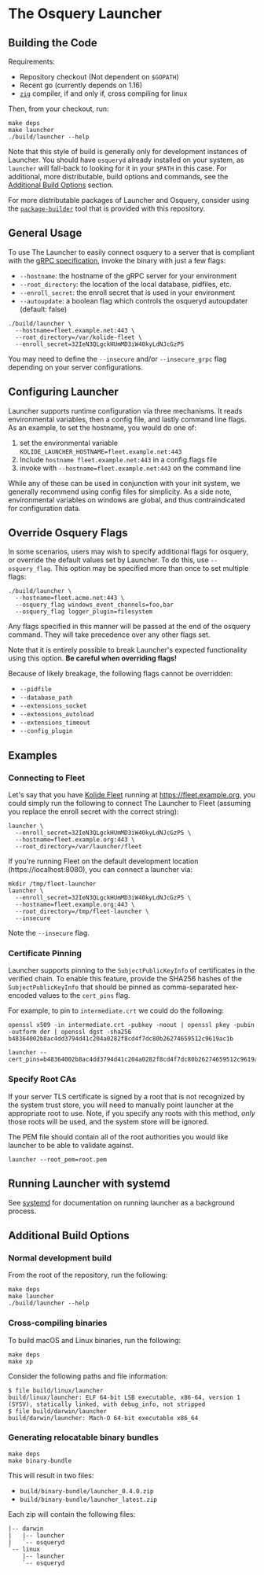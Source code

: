 # The Osquery Launcher

## Building the Code

Requirements:
* Repository checkout (Not dependent on `$GOPATH`)
* Recent go (currently depends on 1.16)
* [`zig`](https://ziglang.org/) compiler, if and only if, cross compiling for linux

Then, from your checkout, run:

```
make deps
make launcher
./build/launcher --help
```

Note that this style of build is generally only for development
instances of Launcher. You should have `osqueryd` already installed on
your system, as `launcher` will fall-back to looking for it in your
`$PATH` in this case. For additional, more distributable, build
options and commands, see the [Additional Build
Options](#additional-build-options) section.

For more distributable packages of Launcher and Osquery, consider
using the [`package-builder`](./package-builder.md) tool that is
provided with this repository.

## General Usage

To use The Launcher to easily connect osquery to a server that is
compliant with the [gRPC
specification](https://github.com/kolide/agent-api/blob/main/agent_api.proto),
invoke the binary with just a few flags:

- `--hostname`: the hostname of the gRPC server for your environment
- `--root_directory`: the location of the local database, pidfiles, etc.
- `--enroll_secret`: the enroll secret that is used in your environment
- `--autoupdate`: a boolean flag which controls the osqueryd autoupdater (default: false)

```
./build/launcher \
  --hostname=fleet.example.net:443 \
  --root_directory=/var/kolide-fleet \
  --enroll_secret=32IeN3QLgckHUmMD3iW40kyLdNJcGzP5
```

You may need to define the `--insecure` and/or `--insecure_grpc` flag
depending on your server configurations.

## Configuring Launcher

Launcher supports runtime configuration via three mechanisms. It reads
environmental variables, then a config file, and lastly command line
flags. As an example, to set the hostname, you would do one of:

1. set the environmental variable `KOLIDE_LAUNCHER_HOSTNAME=fleet.example.net:443`
1. Include `hostname fleet.example.net:443` in a config.flags file
1. invoke with `--hostname=fleet.example.net:443` on the command line

While any of these can be used in conjunction with your init system,
we generally recommend using config files for simplicity. As a side
note, environmental variables on windows are global, and thus
contraindicated for configuration data.


## Override Osquery Flags

In some scenarios, users may wish to specify additional flags for
osquery, or override the default values set by Launcher. To do this,
use `--osquery_flag`. This option may be specified more than once to
set multiple flags:

```
./build/launcher \
  --hostname=fleet.acme.net:443 \
  --osquery_flag windows_event_channels=foo,bar
  --osquery_flag logger_plugin=filesystem
```

Any flags specified in this manner will be passed at the end of the
osquery command. They will take precedence over any other flags set.

Note that it is entirely possible to break Launcher's expected
functionality using this option. **Be careful when overriding flags!**

Because of likely breakage, the following flags cannot be overridden:

- `--pidfile`
- `--database_path`
- `--extensions_socket`
- `--extensions_autoload`
- `--extensions_timeout`
- `--config_plugin`

## Examples

### Connecting to Fleet

Let's say that you have [Kolide
Fleet](https://github.com/kolide/fleet) running at
https://fleet.example.org, you could simply run the following to
connect The Launcher to Fleet (assuming you replace the enroll secret
with the correct string):

```
launcher \
  --enroll_secret=32IeN3QLgckHUmMD3iW40kyLdNJcGzP5 \
  --hostname=fleet.example.org:443 \
  --root_directory=/var/launcher/fleet
```

If you're running Fleet on the default development location
(https://localhost:8080), you can connect a launcher via:

```
mkdir /tmp/fleet-launcher
launcher \
  --enroll_secret=32IeN3QLgckHUmMD3iW40kyLdNJcGzP5 \
  --hostname=fleet.example.org:443 \
  --root_directory=/tmp/fleet-launcher \
  --insecure
```

Note the `--insecure` flag.

### Certificate Pinning

Launcher supports pinning to the `SubjectPublicKeyInfo` of
certificates in the verified chain. To enable this feature, provide
the SHA256 hashes of the `SubjectPublicKeyInfo` that should be pinned
as comma-separated hex-encoded values to the `cert_pins` flag.

For example, to pin to `intermediate.crt` we could do the following:

```
openssl x509 -in intermediate.crt -pubkey -noout | openssl pkey -pubin -outform der | openssl dgst -sha256
b48364002b8ac4dd3794d41c204a0282f8cd4f7dc80b26274659512c9619ac1b

launcher --cert_pins=b48364002b8ac4dd3794d41c204a0282f8cd4f7dc80b26274659512c9619ac1b
```

### Specify Root CAs

If your server TLS certificate is signed by a root that is not
recognized by the system trust store, you will need to manually point
launcher at the appropriate root to use. Note, if you specify any
roots with this method, _only_ those roots will be used, and the
system store will be ignored.

The PEM file should contain all of the root authorities you would like
launcher to be able to validate against.


```
launcher --root_pem=root.pem
```
## Running Launcher with systemd
See [systemd](./systemd.md) for documentation on running launcher as a
background process.


## Additional Build Options

### Normal development build

From the root of the repository, run the following:

```
make deps
make launcher
./build/launcher --help
```

### Cross-compiling binaries

To build macOS and Linux binaries, run the following:

```
make deps
make xp
```

Consider the following paths and file information:

```
$ file build/linux/launcher
build/linux/launcher: ELF 64-bit LSB executable, x86-64, version 1 (SYSV), statically linked, with debug_info, not stripped
$ file build/darwin/launcher
build/darwin/launcher: Mach-O 64-bit executable x86_64
```

### Generating relocatable binary bundles

```
make deps
make binary-bundle
```

This will result in two files:

- `build/binary-bundle/launcher_0.4.0.zip`
- `build/binary-bundle/launcher_latest.zip`

Each zip will contain the following files:

```
|-- darwin
|   |-- launcher
|   `-- osqueryd
`-- linux
    |-- launcher
    `-- osqueryd
```
